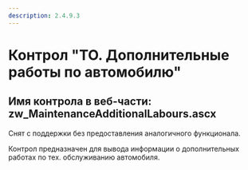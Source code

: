 ```yaml
---
description: 2.4.9.3
---
```


# Контрол "ТО. Дополнительные работы по автомобилю"

## Имя контрола в веб-части: zw\_MaintenanceAdditionalLabours.ascx

Снят с поддержки без предоставления аналогичного функционала.

Контрол предназначен для вывода информации о дополнительных работах по тех. обслуживанию автомобиля.

